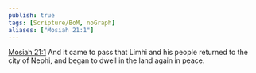 ```yaml
---
publish: true
tags: [Scripture/BoM, noGraph]
aliases: ["Mosiah 21:1"]
---
```

[Mosiah 21:1](https://churchofjesuschrist.org/study/scriptures/bofm/mosiah/21?lang=eng&id=p1#p1) And it came to pass that Limhi and his people returned to the city of Nephi, and began to dwell in the land again in peace.
